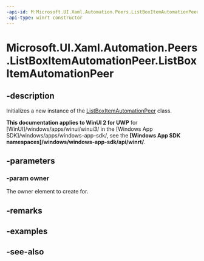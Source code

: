```yaml
---
-api-id: M:Microsoft.UI.Xaml.Automation.Peers.ListBoxItemAutomationPeer.#ctor(Microsoft.UI.Xaml.Controls.ListBoxItem)
-api-type: winrt constructor
---
```


<!-- Method syntax
public ListBoxItemAutomationPeer(Windows.UI.Xaml.Controls.ListBoxItem owner)
-->

# Microsoft.UI.Xaml.Automation.Peers.ListBoxItemAutomationPeer.ListBoxItemAutomationPeer

## -description
Initializes a new instance of the [ListBoxItemAutomationPeer](listboxitemautomationpeer.md) class.

**This documentation applies to WinUI 2 for UWP** for [WinUI]/windows/apps/winui/winui3/ in the [Windows App SDK]/windows/apps/windows-app-sdk/, see the **[Windows App SDK namespaces]/windows/windows-app-sdk/api/winrt/**.

## -parameters
### -param owner
The owner element to create for.

## -remarks

## -examples

## -see-also
